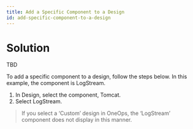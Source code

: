```yaml
---
title: Add a Specific Component to a Design
id: add-specific-component-to-a-design
---
```


# Solution

TBD

To add a specific component to a design, follow the steps below. In this example, the component is LogStream.

1. In Design, select the component, Tomcat.
2. Select LogStream.

>If you select a ‘Custom’ design in OneOps, the ‘LogStream’ component does not display in this manner.







